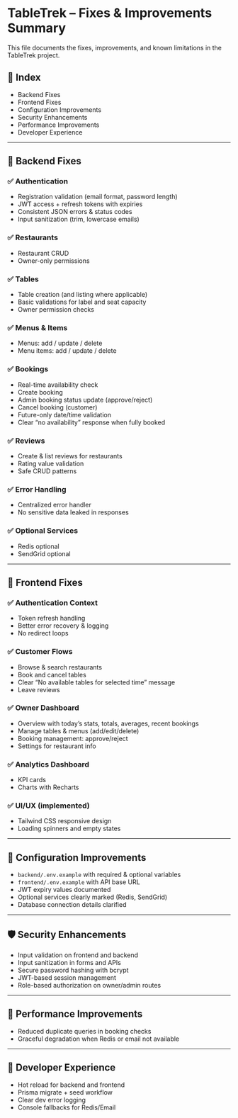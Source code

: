 # TableTrek – Fixes & Improvements Summary

This file documents the fixes, improvements, and known limitations in the TableTrek project.

## 📑 Index
- Backend Fixes
- Frontend Fixes
- Configuration Improvements
- Security Enhancements
- Performance Improvements
- Developer Experience

---

## 🔧 Backend Fixes

### ✅ Authentication
- Registration validation (email format, password length)
- JWT access + refresh tokens with expiries
- Consistent JSON errors & status codes
- Input sanitization (trim, lowercase emails)

### ✅ Restaurants 
- Restaurant CRUD
- Owner-only permissions

### ✅ Tables 
- Table creation (and listing where applicable)
- Basic validations for label and seat capacity
- Owner permission checks

### ✅ Menus & Items 
- Menus: add / update / delete
- Menu items: add / update / delete

### ✅ Bookings 
- Real-time availability check
- Create booking
- Admin booking status update (approve/reject)
- Cancel booking (customer)
- Future-only date/time validation
- Clear “no availability” response when fully booked

### ✅ Reviews
- Create & list reviews for restaurants
- Rating value validation
- Safe CRUD patterns

### ✅ Error Handling 
- Centralized error handler
- No sensitive data leaked in responses

### ✅ Optional Services 
- Redis optional 
- SendGrid optional 

---

## 🎨 Frontend Fixes

### ✅ Authentication Context
- Token refresh handling
- Better error recovery & logging
- No redirect loops

### ✅ Customer Flows 
- Browse & search restaurants
- Book and cancel tables
- Clear “No available tables for selected time” message
- Leave reviews 

### ✅ Owner Dashboard 
- Overview with today’s stats, totals, averages, recent bookings
- Manage tables & menus (add/edit/delete)
- Booking management: approve/reject
- Settings for restaurant info

### ✅ Analytics Dashboard 
- KPI cards 
- Charts with Recharts 

### ✅ UI/UX (implemented)
- Tailwind CSS responsive design
- Loading spinners and empty states

---

## 📁 Configuration Improvements
- `backend/.env.example` with required & optional variables
- `frontend/.env.example` with API base URL
- JWT expiry values documented
- Optional services clearly marked (Redis, SendGrid)
- Database connection details clarified

---

## 🛡️ Security Enhancements
- Input validation on frontend and backend
- Input sanitization in forms and APIs
- Secure password hashing with bcrypt
- JWT-based session management
- Role-based authorization on owner/admin routes

---

## 🚀 Performance Improvements
- Reduced duplicate queries in booking checks
- Graceful degradation when Redis or email not available

---

## 🔄 Developer Experience
- Hot reload for backend and frontend
- Prisma migrate + seed workflow
- Clear dev error logging
- Console fallbacks for Redis/Email
